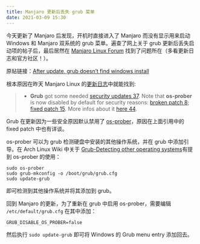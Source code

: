 ```yaml
---
title: Manjaro 更新后丢失 grub 菜单
date: 2021-03-09 15:30
---
```


今天更新了 Manjaro 后发现，开机时直接进入了 Manjaro 而没有显示用来启动 Windows 和 Manjaro 双系统的 grub 菜单。遍查了网上关于 grub 更新后丢失启动项的帖子后，最后居然在 [Manjaro Linux Forum](https://forum.manjaro.org/) 找到了问题所在（多看更新日志和官方社区！）。

原帖链接：[After update, grub doesn’t find windows install](https://forum.manjaro.org/t/after-update-grub-doesnt-find-windows-install/56899)

根本原因在昨天 Manjaro Linux 的[更新日志](https://forum.manjaro.org/t/stable-update-2021-03-08-kernels-plasma-5-21-2-haskell-kodi-grub-kde-dev/56877/14)中就能找到:

> -   **Grub** got some needed [security updates 37](https://wiki.ubuntu.com/SecurityTeam/KnowledgeBase/GRUB2SecureBootBypass2021). Note that **os-prober** is now disabled by default for security reasons: [broken patch 8](https://git.savannah.gnu.org/cgit/grub.git/commit/?id=e346414725a70e5c74ee87ca14e580c66f517666); [fixed patch 15](https://lists.gnu.org/archive/html/grub-devel/2021-03/msg00193.html). More infos about it [here 44](https://forum.manjaro.org/t/grub-disable-os-prober-flag-appears-to-be-ignored-in-etc-default-grub/56382).

Grub 在更新因为一些安全原因默认禁用了 [os-prober](https://github.com/mator/os-prober)，原因在上面引用中的 fixed patch 中也有详谈。

os-prober 可以为 grub 检测硬盘中安装的其他操作系统，并在 grub 中添加引导。在 Arch Linux Wiki 中关于 [Grub-Detecting other operating systems](https://wiki.archlinux.org/index.php/GRUB#Detecting_other_operating_systems)有提到 os-prober 的使用：

```shell
sudo os-prober
sudo grub-mkconfig -o /boot/grub/grub.cfg
sudo update-grub
```
即可检测到其他操作系统并将其添加到 grub。

回到 Manjaro 的更新，为了重新在 grub 中启用 os-prober，需要编辑 `/etc/default/grub.cfg` 在其中添加：

```
GRUB_DISABLE_OS_PROBER=false
```

然后执行 `sudo update-grub` 即可将 Windows 的 Grub menu entry 添加回去。
